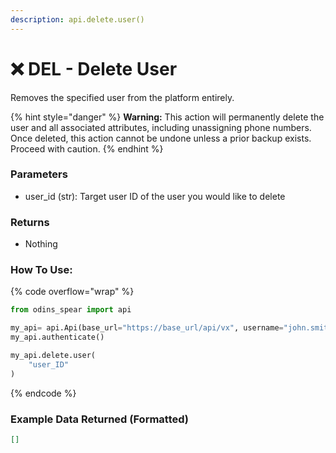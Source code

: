 ```yaml
---
description: api.delete.user()
---
```

# ❌ DEL - Delete User

Removes the specified user from the platform entirely.

{% hint style="danger" %}
**Warning:** This action will permanently delete the user and all associated attributes, including unassigning phone numbers. Once deleted, this action cannot be undone unless a prior backup exists. Proceed with caution.
{% endhint %}

### Parameters&#x20;

* user\_id (str): Target user ID of the user you would like to delete

### Returns

* Nothing

### How To Use:

{% code overflow="wrap" %}
```python
from odins_spear import api

my_api= api.Api(base_url="https://base_url/api/vx", username="john.smith", password="ODIN_INSTANCE_1")
my_api.authenticate()

my_api.delete.user(
    "user_ID"
)
```
{% endcode %}

### Example Data Returned (Formatted)

```json
[]
```